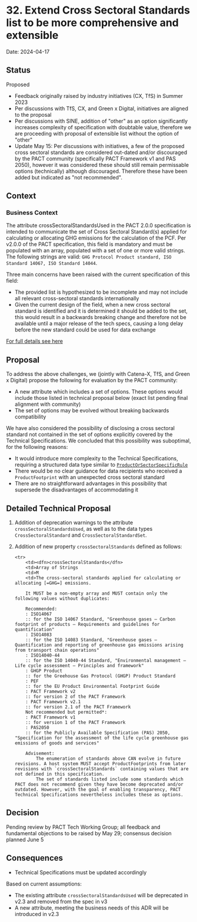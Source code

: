 # 32. Extend Cross Sectoral Standards list to be more comprehensive and extensible

Date: 2024-04-17

## Status

Proposed
* Feedback originally raised by industry initiatives (CX, TfS) in Summer 2023
* Per discussions with TfS, CX, and Green x Digital, initiatives are aligned to the proposal
* Per discussions with SINE, addition of "other" as an option significantly increases complexity of specification with doubtable value, therefore we are proceeding with proposal of extensible list without the option of "other"
* Update May 15: Per discussions with initiatives, a few of the proposed cross sectoral standards are considered out-dated and/or discouraged by the PACT community (specifically PACT Framework v1 and PAS 2050), however it was considered these should still remain permissable options (technically) although discouraged. Therefore these have been added but indicated as "not recommended".

## Context

### Business Context
The attribute crossSectoralStandardsUsed in the PACT 2.0.0 specification is intended to communicate the set of Cross Sectoral Standard(s) applied for calculating or allocating GHG emissions for the calculation of the PCF. Per v2.0.0 of the PACT specification, this field is mandatory and must be populated with an array, populated with a set of one or more valid strings. The following strings are valid: `GHG Protocol Product standard, ISO Standard 14067, ISO Standard 14044`.

Three main concerns have been raised with the current specification of this field:
* The provided list is hypothesized to be incomplete and may not include all relevant cross-sectoral standards internationally
* Given the current design of the field, when a new cross sectoral standard is identified and it is determined it should be added to the set, this would result in a backwards breaking change and therefore not be available until a major release of the tech specs, causing a long delay before the new standard could be used for data exchange

[For full details see here](https://flat-dollar-c04.notion.site/Extend-the-Cross-Sectoral-Standards-List-to-be-more-comprehensive-and-extensible-ddf602f360e14168b2a300d71a38f672)

## Proposal
To address the above challenges, we (jointly with Catena-X, TfS, and Green x Digital) propose the following for evaluation by the PACT community:

* A new attribute which includes a set of options. These options would include those listed in technical proposal below (exact list pending final alignment with community)
* The set of options may be evolved without breaking backwards compatibility

We have also considered the possibility of disclosing a cross sectoral standard not contained in the set of options explicitly covered by the Technical Specifications. We concluded that this possibility was suboptimal, for the following reasons:
* It would introduce more complexity to the Technical Specifications, requiring a structured data type similar to [`ProductOrSectorSpecificRule`](https://wbcsd.github.io/data-exchange-protocol/v2/#dt-productorsectorspecificrule)
* There would be no clear guidance for data recipients who received a `ProductFootprint` with an unexpected cross sectoral standard
* There are no straightforward advantages in this possibility that supersede the disadvantages of accommodating it


## Detailed Technical Proposal

1. Addition of deprecation warnings to the attribute `crossSectoralStandardsUsed`, as well as to the data types `CrossSectoralStandard` and `CrossSectoralStandardSet`.
2. Addition of new property `crossSectoralStandards` defined as follows:

    ```
    <tr>
        <td><dfn>crossSectoralStandards</dfn>
        <td>Array of Strings
        <td>M
        <td>The cross-sectoral standards applied for calculating or allocating [=GHG=] emissions.

        It MUST be a non-empty array and MUST contain only the following values without duplicates:

        Recommended:
        : ISO14067
        :: for the ISO 14067 Standard, "Greenhouse gases — Carbon footprint of products — Requirements and guidelines for quantification"
        : ISO14083
        :: for the ISO 14083 Standard, "Greenhouse gases — Quantification and reporting of greenhouse gas emissions arising from transport chain operations"
        : ISO14040-44
        :: for the ISO 14040-44 Standard, "Environmental management — Life cycle assessment — Principles and framework"
        : GHGP Product
        :: for the Greehouse Gas Protocol (GHGP) Product Standard
        : PEF
        :: for the EU Product Environmental Footprint Guide
        : PACT Framework v2
        :: for version 2 of the PACT Framework
        : PACT Framework v2.1
        :: for version 2.1 of the PACT Framework
        Not recommended but permitted*:
        : PACT Framework v1
        :: for version 1 of the PACT Framework
        : PAS2050
        :: for the Publicly Available Specification (PAS) 2050, "Specification for the assessment of the life cycle greenhouse gas emissions of goods and services"

        Advisement:
            The enumeration of standards above CAN evolve in future revisions. A host system MUST accept ProductFootprints from later revisions with `crossSectoralStandards` containing values that are not defined in this specification.
            The set of standards listed include some standards which PACT does not recommend given they have become deprecated and/or outdated. However, with the goal of enabling transparency, PACT Technical Specifications nevertheless includes these as options.
    ```

## Decision

Pending review by PACT Tech Working Group; all feedback and fundamental objections to be raised by May 29; consensus decision planned June 5


## Consequences
* Technical Specifications must be updated accordingly

Based on current assumptions:
* The existing attribute `crossSectoralStandardsUsed` will be deprecated in v2.3 and removed from the spec in v3
* A new attribute, meeting the business needs of this ADR will be introduced in v2.3
